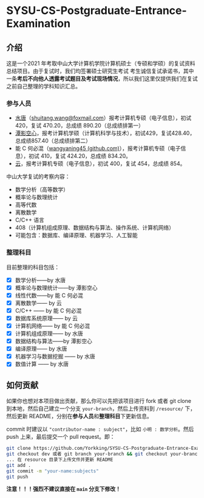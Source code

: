 # SYSU-CS-Postgraduate-Entrance-Examination

## 介绍

这是一个2021 年考取中山大学计算机学院计算机硕士（专硕和学硕）的复试资料总结项目。由于复试时，我们均签署硕士研究生考试 考生诚信复试承诺书，其中一条**考后不向他人透露考试题目及考试现场情况**，所以我们这里仅提供我们在复试之前自己整理的学科知识汇总。

### 参与人员

- [水唐](https://yorkking.github.io/)（shuitang.wang@foxmail.com）报考计算机专硕（电子信息），初试 420，复试 470.20，总成绩 890.20（总成绩排第一）
- [潭影空心](https://github.com/tanyingkongxin)，报考计算机学硕（计算机科学与技术），初试429，复试428.40，总成绩857.40（总成绩排第二）
- 能 C 何必混（[wangyaning45 (github.com)](https://github.com/wangyaning45)），报考计算机专硕（电子信息），初试 410，复试 424.20，总成绩 834.20。
- [云](https://github.com/qq33899)，报考计算机专硕（电子信息），初试 400，复试 454，总成绩 854。

中山大学复试的考察内容：

- 数学分析（高等数学）
- 概率论与数理统计
- 高等代数
- 离散数学
- C/C++ 语言
- 408（计算机组成原理、数据结构与算法、操作系统、计算机网络）
- 可能包含：数据库、编译原理、机器学习、人工智能

### 整理科目

目前整理的科目包括：

- [x] 数学分析——by 水唐
- [x] 概率论与数理统计——by 潭影空心
- [x] 线性代数——by 能 C 何必混
- [x] 离散数学—— by 云
- [x] C/C++ —— by 能 C 何必混
- [x] 数据库系统原理—— by 云
- [x] 计算机网络—— by 能 C 何必混
- [x] 计算机组成原理—— by 水唐
- [x] 数据结构与算法——by 潭影空心
- [x] 编译原理—— by 水唐
- [x] 机器学习与数据挖掘 —— by 水唐
- [x] 数值计算 —— by 水唐

## 如何贡献

如果你也想对本项目做出贡献，那么你可以先把该项目进行 fork 或者 git clone 到本地，然后自己建立一个分支 `your-branch`，然后上传资料到 `/resource/` 下，然后更新 README，分别在**参与人员**和**整理科目**下更新信息。

commit 时建议以 `"contributor-name : subject"`，比如 `小明 : 数学分析`。然后 push 上来，最后提交一个 pull request。即：

```bash
git clone https://github.com/Yorkking/SYSU-CS-Postgraduate-Entrance-Examination
git checkout dev 或者 git branch your-branch && git checkout your-branch
... 在 resource 目录下上传文件并更新 README
git add .
git commit -m "your-name:subjects"
git push
```

**注意！！！强烈不建议直接在 `main` 分支下修改！**

